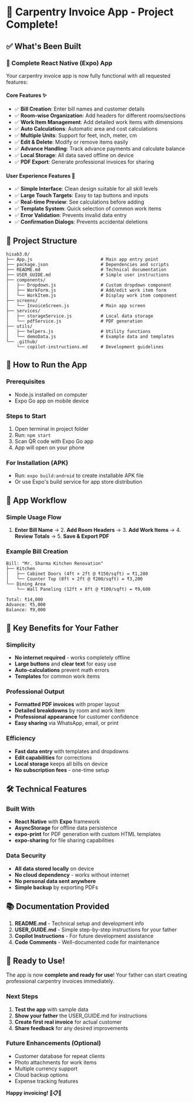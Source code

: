 # 🎉 Carpentry Invoice App - Project Complete!

## ✅ What's Been Built

### 📱 Complete React Native (Expo) App
Your carpentry invoice app is now fully functional with all requested features:

#### Core Features ✨
- ✅ **Bill Creation**: Enter bill names and customer details
- ✅ **Room-wise Organization**: Add headers for different rooms/sections
- ✅ **Work Item Management**: Add detailed work items with dimensions
- ✅ **Auto Calculations**: Automatic area and cost calculations
- ✅ **Multiple Units**: Support for feet, inch, meter, cm
- ✅ **Edit & Delete**: Modify or remove items easily
- ✅ **Advance Handling**: Track advance payments and calculate balance
- ✅ **Local Storage**: All data saved offline on device
- ✅ **PDF Export**: Generate professional invoices for sharing

#### User Experience Features 🎯
- ✅ **Simple Interface**: Clean design suitable for all skill levels
- ✅ **Large Touch Targets**: Easy to tap buttons and inputs
- ✅ **Real-time Preview**: See calculations before adding
- ✅ **Template System**: Quick selection of common work items
- ✅ **Error Validation**: Prevents invalid data entry
- ✅ **Confirmation Dialogs**: Prevents accidental deletions

## 📁 Project Structure

```
hisab3.0/
├── App.js                          # Main app entry point
├── package.json                    # Dependencies and scripts
├── README.md                       # Technical documentation
├── USER_GUIDE.md                   # Simple user instructions
├── components/
│   ├── Dropdown.js                 # Custom dropdown component
│   ├── WorkForm.js                 # Add/edit work item form
│   └── WorkItem.js                 # Display work item component
├── screens/
│   └── InvoiceScreen.js            # Main app screen
├── services/
│   ├── storageService.js           # Local data storage
│   └── pdfService.js               # PDF generation
├── utils/
│   ├── helpers.js                  # Utility functions
│   └── demoData.js                 # Example data and templates
└── .github/
    └── copilot-instructions.md     # Development guidelines
```

## 🚀 How to Run the App

### Prerequisites
- Node.js installed on computer
- Expo Go app on mobile device

### Steps to Start
1. Open terminal in project folder
2. Run: `npm start`
3. Scan QR code with Expo Go app
4. App will open on your phone

### For Installation (APK)
- Run: `expo build:android` to create installable APK file
- Or use Expo's build service for app store distribution

## 📱 App Workflow

### Simple Usage Flow
1. **Enter Bill Name** → 2. **Add Room Headers** → 3. **Add Work Items** → 4. **Review Totals** → 5. **Save & Export PDF**

### Example Bill Creation
```
Bill: "Mr. Sharma Kitchen Renovation"
├── Kitchen
│   ├── Cabinet Doors (4ft × 2ft @ ₹150/sqft) = ₹1,200
│   └── Counter Top (8ft × 2ft @ ₹200/sqft) = ₹3,200
└── Dining Area
    └── Wall Paneling (12ft × 8ft @ ₹100/sqft) = ₹9,600

Total: ₹14,000
Advance: ₹5,000
Balance: ₹9,000
```

## 🎯 Key Benefits for Your Father

### Simplicity
- **No internet required** - works completely offline
- **Large buttons** and **clear text** for easy use
- **Auto-calculations** prevent math errors
- **Templates** for common work items

### Professional Output
- **Formatted PDF invoices** with proper layout
- **Detailed breakdowns** by room and work item
- **Professional appearance** for customer confidence
- **Easy sharing** via WhatsApp, email, or print

### Efficiency
- **Fast data entry** with templates and dropdowns
- **Edit capabilities** for corrections
- **Local storage** keeps all bills on device
- **No subscription fees** - one-time setup

## 🛠️ Technical Features

### Built With
- **React Native** with **Expo** framework
- **AsyncStorage** for offline data persistence
- **expo-print** for PDF generation with custom HTML templates
- **expo-sharing** for file sharing capabilities

### Data Security
- **All data stored locally** on device
- **No cloud dependency** - works without internet
- **No personal data sent anywhere**
- **Simple backup** by exporting PDFs

## 📚 Documentation Provided

1. **README.md** - Technical setup and development info
2. **USER_GUIDE.md** - Simple step-by-step instructions for your father
3. **Copilot Instructions** - For future development assistance
4. **Code Comments** - Well-documented code for maintenance

## 🎉 Ready to Use!

The app is now **complete and ready for use**! Your father can start creating professional carpentry invoices immediately.

### Next Steps
1. **Test the app** with sample data
2. **Show your father** the USER_GUIDE.md for instructions
3. **Create first real invoice** for actual customer
4. **Share feedback** for any desired improvements

### Future Enhancements (Optional)
- Customer database for repeat clients
- Photo attachments for work items
- Multiple currency support
- Cloud backup options
- Expense tracking features

**Happy invoicing! 🔨📋✨**

